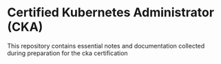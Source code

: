 # Certified Kubernetes Administrator (CKA)

This repository contains essential notes and documentation collected during preparation for the cka certification

